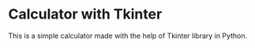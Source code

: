 # Calculator with Tkinter

This is a simple calculator made with the help of Tkinter library in Python.

